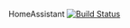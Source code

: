 
HomeAssistant [![Build Status](https://travis-ci.com/Therkim/home-assistant.svg?token=MEyiCJsmp8KT66AyUZ8v&branch=master)](https://travis-ci.com/Therkim/home-assistant)
